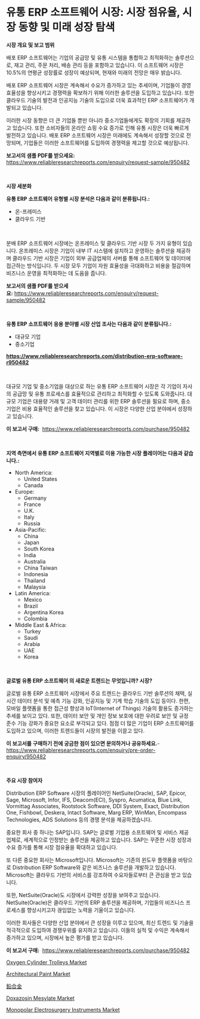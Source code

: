 <p><h1>유통 ERP 소프트웨어 시장: 시장 점유율, 시장 동향 및 미래 성장 탐색</h1></p><p><strong>시장 개요 및 보고 범위</strong></p>
<p><p>배포 ERP 소프트웨어는 기업의 공급망 및 유통 시스템을 통합하고 최적화하는 솔루션으로, 재고 관리, 주문 처리, 배송 관리 등을 포함하고 있습니다. 이 소프트웨어 시장은 10.5%의 연평균 성장률로 성장이 예상되며, 현재와 미래의 전망은 매우 밝습니다. </p><p>배포 ERP 소프트웨어 시장은 계속해서 수요가 증가하고 있는 추세이며, 기업들이 경영 효율성을 향상시키고 경쟁력을 확보하기 위해 이러한 솔루션을 도입하고 있습니다. 또한 클라우드 기술의 발전과 인공지능 기술의 도입으로 더욱 효과적인 ERP 소프트웨어가 개발되고 있습니다. </p><p>이러한 시장 동향은 더 큰 기업들 뿐만 아니라 중소기업들에게도 확장의 기회를 제공하고 있습니다. 또한 소비자들의 온라인 쇼핑 수요 증가로 인해 유통 시장은 더욱 빠르게 발전하고 있습니다. 배포 ERP 소프트웨어 시장은 미래에도 계속해서 성장할 것으로 전망되며, 기업들은 이러한 소프트웨어를 도입하여 경쟁력을 제고할 것으로 예상됩니다.</p></p>
<p><strong>보고서의 샘플 PDF를 받으세요:</strong> <a href="https://www.reliableresearchreports.com/enquiry/request-sample/950482">https://www.reliableresearchreports.com/enquiry/request-sample/950482</a></p>
<p>&nbsp;</p>
<p><strong>시장 세분화</strong></p>
<p><strong>유통 ERP 소프트웨어 유형별 시장 분석은 다음과 같이 분류됩니다.:</strong></p>
<p><ul><li>온-프레미스</li><li>클라우드 기반</li></ul></p>
<p>&nbsp;</p>
<p><p>분배 ERP 소프트웨어 시장에는 온프레미스 및 클라우드 기반 시장 두 가지 유형이 있습니다. 온프레미스 시장은 기업이 내부 IT 시스템에 설치하고 운영하는 솔루션을 제공하며 클라우드 기반 시장은 기업이 외부 공급업체의 서버를 통해 소프트웨어 및 데이터에 접근하는 방식입니다. 두 시장 모두 기업이 자원 효율성을 극대화하고 비용을 절감하며 비즈니스 운영을 최적화하는 데 도움을 줍니다.</p></p>
<p><strong>보고서의 샘플 PDF를 받으세요:</strong>&nbsp;<a href="https://www.reliableresearchreports.com/enquiry/request-sample/950482">https://www.reliableresearchreports.com/enquiry/request-sample/950482</a></p>
<p>&nbsp;</p>
<p><strong> 유통 ERP 소프트웨어 응용 분야별 시장 산업 조사는 다음과 같이 분류됩니다.:</strong></p>
<p><ul><li>대규모 기업</li><li>중소기업</li></ul></p>
<p><strong><a href="https://www.reliableresearchreports.com/distribution-erp-software-r950482">https://www.reliableresearchreports.com/distribution-erp-software-r950482</a></strong></p>
<p>&nbsp;</p>
<p><p>대규모 기업 및 중소기업을 대상으로 하는 유통 ERP 소프트웨어 시장은 각 기업이 자사의 공급망 및 유통 프로세스를 효율적으로 관리하고 최적화할 수 있도록 도와줍니다. 대규모 기업은 대용량 거래 및 고객 데이터 관리를 위한 ERP 솔루션을 필요로 하며, 중소기업은 비용 효율적인 솔루션을 찾고 있습니다. 이 시장은 다양한 산업 분야에서 성장하고 있습니다.</p></p>
<p><strong>이 보고서 구매:</strong>&nbsp; <a href="https://www.reliableresearchreports.com/purchase/950482">https://www.reliableresearchreports.com/purchase/950482</a></p>
<p>&nbsp;</p>
<p><strong>지역 측면에서 유통 ERP 소프트웨어 지역별로 이용 가능한 시장 플레이어는 다음과 같습니다.:</strong></p>
<p><ul>
    <li>
        North America:
        <ul>
            <li>United States</li>
            <li>Canada</li>
        </ul>
    </li>
    <li>
        Europe:
        <ul>
            <li>Germany</li>
            <li>France</li>
            <li>U.K.</li>
            <li>Italy</li>
            <li>Russia</li>
        </ul>
    </li>
    <li>
        Asia-Pacific:
        <ul>
            <li>China</li>
            <li>Japan</li>
            <li>South Korea</li>
            <li>India</li>
            <li>Australia</li>
            <li>China Taiwan</li>
            <li>Indonesia</li>
            <li>Thailand</li>
            <li>Malaysia</li>
        </ul>
    </li>
    <li>
        Latin America:
        <ul>
            <li>Mexico</li>
            <li>Brazil</li>
            <li>Argentina Korea</li>
            <li>Colombia</li>
        </ul>
    </li>
    <li>
        Middle East & Africa:
        <ul>
            <li>Turkey</li>
            <li>Saudi</li>
            <li>Arabia</li>
            <li>UAE</li>
            <li>Korea</li>
        </ul>
    </li>
    </ul></p>
<p>&nbsp;</p>
<p><strong>글로벌 유통 ERP 소프트웨어 의 새로운 트렌드는 무엇입니까? 시장?</strong></p>
<p><p>글로벌 유통 ERP 소프트웨어 시장에서 주요 트렌드는 클라우드 기반 솔루션의 채택, 실시간 데이터 분석 및 예측 기능 강화, 인공지능 및 기계 학습 기술의 도입 등이다. 한편, 모바일 플랫폼을 통한 접근성 향상과 IoT(Internet of Things) 기술의 활용도 증가하는 추세를 보이고 있다. 또한, 데이터 보안 및 개인 정보 보호에 대한 우려로 보안 및 규정 준수 기능 강화가 중요한 요소로 부각되고 있다. 점점 더 많은 기업이 ERP 소프트웨어를 도입하고 있으며, 이러한 트렌드들이 시장의 발전을 이끌고 있다.</p></p>
<p><strong>이 보고서를 구매하기 전에 궁금한 점이 있으면 문의하거나 공유하세요.</strong>- <a href="https://www.reliableresearchreports.com/enquiry/pre-order-enquiry/950482">https://www.reliableresearchreports.com/enquiry/pre-order-enquiry/950482</a></p>
<p>&nbsp;</p>
<p><strong>주요 시장 참여자</strong></p>
<p><p>Distribution ERP Software 시장의 플레이어인 NetSuite(Oracle), SAP, Epicor, Sage, Microsoft, Infor, IFS, Deacom(ECI), Syspro, Acumatica, Blue Link, Vormittag Associates, Rootstock Software, DDI System, Exact, Distribution One, Fishbowl, Deskera, Intact Software, Marg ERP, WinMan, Encompass Technologies, ADS Solutions 등의 경쟁 분석을 제공하겠습니다.</p><p>중요한 회사 중 하나는 SAP입니다. SAP는 글로벌 기업용 소프트웨어 및 서비스 제공 업체로, 세계적으로 인정받는 솔루션을 제공하고 있습니다. SAP는 꾸준한 시장 성장과 수요 증가를 통해 시장 점유율을 확대하고 있습니다.</p><p>또 다른 중요한 회사는 Microsoft입니다. Microsoft는 기존의 윈도우 플랫폼을 바탕으로 Distribution ERP Software와 같은 비즈니스 솔루션을 개발하고 있습니다. Microsoft는 클라우드 기반의 서비스를 강조하여 수요자들로부터 큰 관심을 받고 있습니다.</p><p>또한, NetSuite(Oracle)도 시장에서 강력한 성장을 보여주고 있습니다. NetSuite(Oracle)은 클라우드 기반의 ERP 솔루션을 제공하며, 기업들의 비즈니스 프로세스를 향상시키고자 끊임없는 노력을 기울이고 있습니다.</p><p>이러한 회사들은 다양한 산업 분야에서 큰 성장을 이루고 있으며, 최신 트렌드 및 기술을 적극적으로 도입하여 경쟁우위를 유지하고 있습니다. 이들의 실적 및 수익은 계속해서 증가하고 있으며, 시장에서 높은 평가를 받고 있습니다.</p></p>
<p><strong>이 보고서 구매:</strong>&nbsp;&nbsp;<a href="https://www.reliableresearchreports.com/purchase/950482">https://www.reliableresearchreports.com/purchase/950482</a></p>
<p><p><a href="https://view.publitas.com/reportprime-1/analyzing-oxygen-cylinder-trolleys-market-global-industry-perspective-and-forecast-2024-to-2031/">Oxygen Cylinder Trolleys Market</a></p><p><a href="https://issuu.com/reportprime-2/docs/architectural-paint-market-size-2030.pptx">Architectural Paint Market</a></p><p><a href="https://github.com/schmahlson/Market-Research-Report-List-1/blob/main/530904932620.md">鉛合金</a></p><p><a href="https://issuu.com/reportprime-2/docs/doxazosin-mesylate-market-size-2030.pptx">Doxazosin Mesylate Market</a></p><p><a href="https://unruly-ladybug-44b.notion.site/Monopolar-Electrosurgery-Instruments-Market-Research-Report-Its-History-and-Forecast-2024-to-2031-9815b67f08c040fc8ba30e1a5e84996f">Monopolar Electrosurgery Instruments Market</a></p></p>